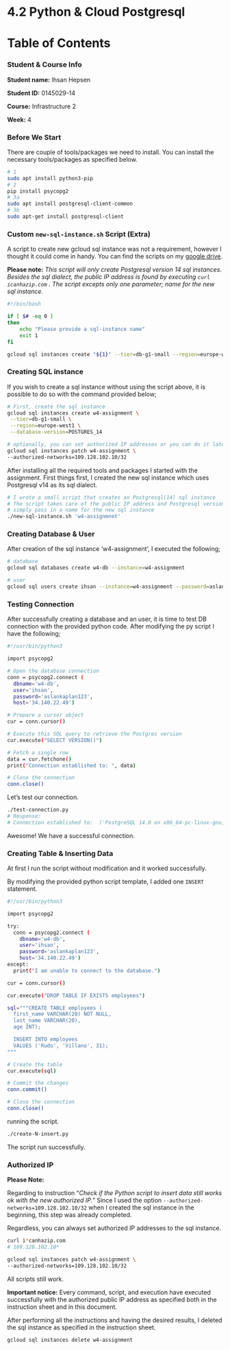 # 4.2 Python & Cloud Postgresql

# Table of Contents

### Student & Course Info

**Student name:** Ihsan Hepsen

**Student ID:** 0145029-14

**Course:** Infrastructure 2

**Week:** 4

### Before We Start

There are couple of tools/packages we need to install. You can install the necessary tools/packages as specified below.

```bash
# 1
sudo apt install python3-pip
# 2
pip install psycopg2
# 3a
sudo apt install postgresql-client-common
# 3b
sudo apt-get install postgresql-client
```

### Custom `new-sql-instance.sh` Script (Extra)

A script to create new gcloud sql instance was not a requirement, however I thought it could come in handy. You can find the scripts on my [google drive](https://drive.google.com/drive/folders/1-Nwl4dAecz83qSea-nU0QK5-AXzDTa2g?usp=sharing).

**Please note:** *This script  will only create Postgresql version 14 sql instances. Besides the sql dialect, the public IP address is found by executing `curl icanhazip.com` . The script excepts only one parameter;  name for the new sql instance.*

```bash
#!/bin/bash

if [ $# -eq 0 ]
then
	echo "Please provide a sql-instance name"
	exit 1
fi

gcloud sql instances create "${1}" --tier=db-g1-small --region=europe-west1 --authorized-networks=109.128.102.10/32 --database-version=POSTGRES_14
```

### Creating SQL instance

If you wish to create a sql instance without using the script above, it is possible to do so with the command provided below;

```bash
# First, create the sql instance
gcloud sql instances create w4-assignment \
 --tier=db-g1-small \
 --region=europe-west1 \
 --database-version=POSTGRES_14

# optionally, you can set authorized IP addresses or you can do it later
gcloud sql instances patch w4-assignment \ 
--authorized-networks=109.128.102.10/32
```

After installing all the required tools and packages I started with the assignment. First things first, I created the new sql instance which uses Postgresql v14 as its sql dialect.

```bash
# I wrote a small script that creates an Postgresql(14) sql instance
# The script takes care of the public IP address and Postgresql version
# simply pass in a name for the new sql instance
./new-sql-instance.sh 'w4-assignmnet'
```

### Creating Database & User

After creation of the sql instance ‘w4-assignment’, I executed the following;

```bash
# database
gcloud sql databases create w4-db --instance=w4-assignment

# user
gcloud sql users create ihsan --instance=w4-assignment --password=aslankaplan123
```

### Testing Connection

After successfully creating a database and an user, it is time to test DB connection with the provided python code. After modifying the py script I have the following;

```bash
#!/usr/bin/python3

import psycopg2

# Open the database connection
conn = psycopg2.connect (
  dbname='w4-db',
  user='ihsan',
  password='aslankaplan123',
  host='34.140.22.49')

# Prepare a cursor object
cur = conn.cursor()

# Execute this SQL query to retrieve the Postgres version
cur.execute("SELECT VERSION()")

# Fetch a single row
data = cur.fetchone()
print("Connection established to: ", data)

# Close the connection
conn.close()
```

Let’s test our connection.

```bash
./test-connection.py 
# Response:
# Connection established to:  ('PostgreSQL 14.0 on x86_64-pc-linux-gnu, compiled by Debian clang version 12.0.1, 64-bit',)
```

Awesome! We have a successful connection.

### Creating Table & Inserting Data

At first I run the script without  modification and it worked successfully.

By modifying the provided python script template, I added one  `INSERT` statement.

```bash
#!/usr/bin/python3

import psycopg2

try:
  conn = psycopg2.connect (
    dbname='w4-db',
    user='ihsan',
    password='aslankaplan123',
    host='34.140.22.49')
except:
  print("I am unable to connect to the database.")

cur = conn.cursor()

cur.execute("DROP TABLE IF EXISTS employees")

sql="""CREATE TABLE employees (
  first_name VARCHAR(20) NOT NULL,
  last_name VARCHAR(20),
  age INT);

  INSERT INTO employees
  VALUES ('Rudo', 'Villano', 31);
"""

# Create the table
cur.execute(sql)

# Commit the changes
conn.commit()

# Close the connection
conn.close()
```

running the script.

```bash
./create-N-insert.py
```

The script run successfully.

### Authorized IP

**Please Note:**

Regarding to instruction “*Check if the Python script to insert data still works ok with the new authorized IP.*” Since I used the option `--authorized-networks=109.128.102.10/32` when I created the sql instance in the beginning, this step was already completed.

Regardless, you can always set authorized IP addresses to the sql instance.

```bash
curl i*canhazip.com
# 109.128.102.10*

gcloud sql instances patch w4-assignment \ 
--authorized-networks=109.128.102.10/32
```

All scripts still work.

**Important notice:** Every command, script, and execution have executed successfully with the authorized public IP address as specified both in the instruction sheet and in this document.

After performing all the instructions and having the desired results, I deleted the sql instance  as specified in the instruction sheet.

```bash
gcloud sql instances delete w4-assignment
```